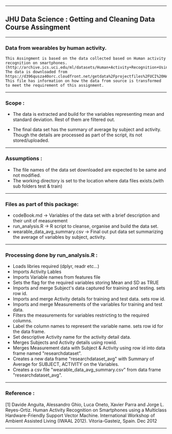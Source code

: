 ______________________________________________________________________________________________________________
## JHU Data Science : Getting and Cleaning Data Course Assingment

______________________________________________________________________________________________________________
###  Data from wearables by human activity.

	This Assingment is based on the data collected based on Human activity recognition on smartphones. 
	(http://archive.ics.uci.edu/ml/datasets/Human+Activity+Recognition+Using+Smartphones)
	The data is downloaded from https://d396qusza40orc.cloudfront.net/getdata%2Fprojectfiles%2FUCI%20HAR%20Dataset.zip
	This file has information on how the data from source is transformed to meet the requirement of this assignment.
	

______________________________________________________________________________________________________________
### Scope :

*	The data is extracted and build for the variables representing mean and standard deviation.
	Rest of them are filtered out. 
	
*	The final data set has the summary of average by subject and activity. 
	Though the details are processed as part of the script, its not stored/uploaded.
	

______________________________________________________________________________________________________________
### Assumptions :

*	The file names of the data set downloaded are expected to be same and not modified. 
*	The working directory is set to the location where data files exists.(with sub folders test & train)
	

______________________________________________________________________________________________________________
### Files as part of this package:

* codeBook.md -> Variables of the data set with a brief description and their unit of measurement
* run_analysis.R -> R script to cleanse, organise and build the data set.
* wearable_data_avg_summary.csv -> Final out put data set summarizing the average of variables by subject, activity.
 

______________________________________________________________________________________________________________
### Processing done by run_analysis.R :

* Loads libries required (dplyr, readr etc...)
* Imports Activity Lables
* Imports Variable names from features file 
* Sets the flag for the required variables storing Mean and SD as TRUE
* Imports and merge Subject's data captured for training and testing. sets row id.
* Imports and merge Activity details for training and test data. sets row id.
* Imports and merge Measurements of the variables for training and test data.
* Filters the measurements for variables restricting to the required columns.
* Label the column names to represent the variable name. sets row id for the data frame.
* Set descriptive Activity name for the activity detail data.
* Merges Subjects and Activity details using rowid.
* Merges Measurement data with Subject & Activity using row id into data frame named "researchdataset".
* Creates a new data frame "researchdataset_avg" with Summary of Average for SUBJECT, ACTIVITY on the Variables.
* Creates a csv file "wearable_data_avg_summary.csv" from data frame "researchdataset_avg".

______________________________________________________________________________________________________________
### Reference : 

[1] Davide Anguita, Alessandro Ghio, Luca Oneto, Xavier Parra and Jorge L. Reyes-Ortiz. Human Activity Recognition on Smartphones using a Multiclass Hardware-Friendly Support Vector Machine. International Workshop of Ambient Assisted Living (IWAAL 2012). Vitoria-Gasteiz, Spain. Dec 2012

______________________________________________________________________________________________________________
